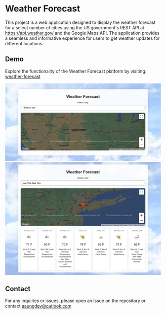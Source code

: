 # Weather Forecast

This project is a web application designed to display the weather forecast for a select number of cities using the US government's REST API at https://api.weather.gov/ and the Google Maps API. The application provides a seamless and informative experience for users to get weather updates for different locations.

## Demo

Explore the functionality of the Weather Forecast platform by visiting: [weather-forecast](https://weather-version2.netlify.app/)

![Weather Forecast Display](readme-images/weather-1.png)
![Weather Forecast Display](readme-images/weather-2.png)

## Contact

For any inquiries or issues, please open an issue on the repository or contact aaungdev@outlook.com
